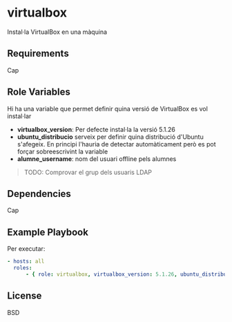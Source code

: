 # virtualbox

Instal·la VirtualBox en una màquina

## Requirements

Cap

## Role Variables

Hi ha una variable que permet definir quina versió de VirtualBox es vol instal·lar

- **virtualbox_version**: Per defecte instal·la la versió 5.1.26
- **ubuntu_distribucio** serveix per definir quina distribució d'Ubuntu s'afegeix. En principi l'hauria de detectar automàticament però es pot forçar sobreescrivint la variable
- **alumne_username**: nom del usuari offline pels alumnes

> TODO: Comprovar el grup dels usuaris LDAP

## Dependencies

Cap

## Example Playbook

Per executar:

```yaml
- hosts: all
  roles:
      - { role: virtualbox, virtualbox_version: 5.1.26, ubuntu_distribucio: xenial, alumne_username: alumne }
```

## License

BSD

